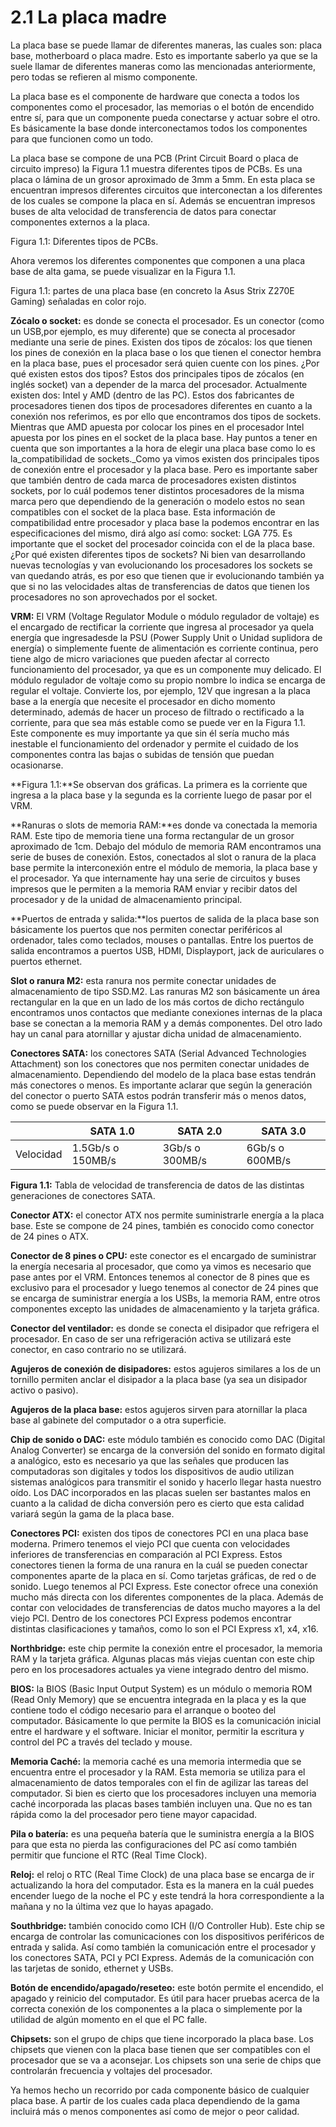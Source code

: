 # 2.1 La placa madre

La placa base se puede llamar de diferentes maneras, las cuales son: placa base, motherboard o placa madre. Esto es importante saberlo ya que se la suele llamar de diferentes maneras como las mencionadas anteriormente, pero todas se refieren al mismo componente.

La placa base es el componente de hardware que conecta a todos los componentes como el procesador, las memorias o el botón de encendido entre sí, para que un componente pueda conectarse y actuar sobre el otro. Es básicamente la base donde interconectamos todos los componentes para que funcionen como un todo. 

La placa base se compone de una PCB  (Print Circuit Board o placa de circuito impreso) la Figura 1.1 muestra diferentes tipos de PCBs. Es una placa o lámina de un grosor aproximado de 3mm a 5mm. En esta placa se encuentran impresos diferentes circuitos que interconectan a los diferentes de los cuales se compone la placa en sí. Además se encuentran impresos buses de alta velocidad de transferencia de datos para conectar componentes externos a la placa.


Figura 1.1: Diferentes tipos de PCBs. 

Ahora veremos los diferentes componentes que componen a una placa base de alta gama, se puede visualizar en la Figura 1.1.

Figura 1.1: partes de una placa base (en concreto la Asus Strix Z270E Gaming) señaladas en color rojo.

**Zócalo o socket:** es donde se conecta el procesador. Es un conector (como un USB,por ejemplo, es muy diferente) que se conecta al procesador mediante una serie de pines. Existen dos tipos de zócalos: los que tienen los pines de conexión en la placa base o los que tienen el conector hembra en la placa base, pues el procesador será quien cuente con los pines. ¿Por qué existen estos dos tipos? Estos dos principales tipos de zócalos (en inglés socket) van a depender de la marca del procesador. Actualmente existen dos: Intel y AMD (dentro de las PC). Estos dos fabricantes de procesadores tienen dos tipos de procesadores diferentes en cuanto a la conexión nos referimos, es por ello que encontramos dos tipos de sockets. Mientras que AMD apuesta por colocar los pines en el procesador Intel apuesta por los pines en el socket de la placa base. Hay puntos a tener en cuenta que son importantes a la hora de elegir una placa base como lo es la_compatibilidad de sockets._Como ya vimos existen dos principales tipos de conexión entre el procesador y la placa base. Pero es importante saber que también dentro de cada marca de procesadores existen distintos sockets, por lo cuál podemos tener distintos procesadores de la misma marca pero que dependiendo de la generación o modelo estos no sean compatibles con el socket de la placa base. Esta información de compatibilidad entre procesador y placa base la podemos encontrar en las especificaciones del mismo, dirá algo así como: socket: LGA 775. Es importante que el socket del procesador coincida con el de la placa base. ¿Por qué existen diferentes tipos de sockets? Ni bien van desarrollando nuevas tecnologías y van evolucionando los procesadores los sockets se van quedando atrás, es por eso que tienen que ir evolucionando también ya que si no las velocidades altas de transferencias de datos que tienen los procesadores no son aprovechados por el socket.


**VRM:** El VRM (Voltage Regulator Module o módulo regulador de voltaje) es el encargado de rectificar la corriente que ingresa al procesador ya quela energía que ingresadesde la PSU (Power Supply Unit o Unidad suplidora de energía) o simplemente fuente de alimentación es corriente continua, pero tiene algo de micro variaciones que pueden afectar al correcto funcionamiento del procesador, ya que es un componente muy delicado. El módulo regulador de voltaje como su propio nombre lo indica se encarga de regular el voltaje. Convierte los, por ejemplo, 12V que ingresan a la placa base a la energía que necesite el procesador en dicho momento determinado, además de hacer un proceso de filtrado o rectificado a la corriente, para que sea más estable como se puede ver en la Figura 1.1. Este componente es muy importante ya que sin él sería mucho más inestable el funcionamiento del ordenador y permite el cuidado de los componentes contra las bajas o subidas de tensión que puedan ocasionarse.


**Figura 1.1:**Se observan dos gráficas. La primera es la corriente que ingresa a la placa base y la segunda es la corriente luego de pasar por el VRM.


**Ranuras o slots de memoria RAM:**es donde va conectada la memoria RAM. Este tipo de memoria tiene una forma rectangular de un grosor aproximado de 1cm. Debajo del módulo de memoria RAM encontramos una serie de buses de conexión. Estos, conectados al slot o ranura de la placa base permite la interconexión entre el módulo de memoria, la placa base y el procesador. Ya que internamente hay una serie de circuitos y buses impresos que le permiten a la memoria RAM enviar y recibir datos del procesador y de la unidad de almacenamiento principal.


**Puertos de entrada y salida:**los puertos de salida de la placa base son básicamente los puertos que nos permiten conectar periféricos al ordenador, tales como teclados, mouses o pantallas. Entre los puertos de salida encontramos a puertos USB, HDMI, Displayport, jack de auriculares o puertos ethernet. 


**Slot o ranura M2:** esta ranura nos permite conectar unidades de almacenamiento de tipo SSD.M2. Las ranuras M2 son básicamente un área rectangular en la que en un lado de los más cortos de dicho rectángulo encontramos unos contactos que mediante conexiones internas de la placa base se conectan a la memoria RAM y a demás componentes. Del otro lado hay un canal para atornillar y ajustar dicha unidad de almacenamiento.


**Conectores SATA:** los conectores SATA (Serial Advanced Technologies Attachment) son los conectores que nos permiten conectar unidades de almacenamiento. Dependiendo del modelo de la placa base estas tendrán más conectores o menos. Es importante aclarar que según la generación del conector o puerto SATA estos podrán transferir más o menos datos, como se puede observar en la Figura 1.1.

|           | SATA 1.0          | SATA 2.0        | SATA 3.0        |
| --------- | ----------------- | --------------- | --------------- |
| Velocidad | 1.5Gb/s o 150MB/s | 3Gb/s o 300MB/s | 6Gb/s o 600MB/s |

**Figura 1.1:** Tabla de velocidad de transferencia de datos de las distintas generaciones de conectores SATA.

  


**Conector ATX:** el conector ATX nos permite suministrarle energía a la placa base. Este se compone de 24 pines, también es conocido como conector de 24 pines o ATX.


**Conector de 8 pines o CPU:** este conector es el encargado de suministrar la energía necesaria al procesador, que como ya vimos es necesario que pase antes por el VRM. Entonces tenemos al conector de 8 pines que es exclusivo para el procesador y luego tenemos al conector de 24 pines que se encarga de suministrar energía a los USBs, la memoria RAM, entre otros componentes excepto las unidades de almacenamiento y la tarjeta gráfica.

**Conector del ventilador:** es donde se conecta el disipador que refrigera el procesador. En caso de ser una refrigeración activa se utilizará este conector, en caso contrario no se utilizará.

**Agujeros de conexión de disipadores:** estos agujeros similares a los de un tornillo permiten anclar el disipador a la placa base (ya sea un disipador activo o pasivo).

**Agujeros de la placa base:** estos agujeros sirven para atornillar la placa base al gabinete del computador o a otra superficie.

**Chip de sonido o DAC:** este módulo también es conocido como DAC (Digital Analog Converter) se encarga de la conversión del sonido en formato digital a analógico, esto es necesario ya que las señales que producen las computadoras son digitales y todos los dispositivos de audio utilizan sistemas analógicos para transmitir el sonido y hacerlo llegar hasta nuestro oído. Los DAC incorporados en las placas suelen ser bastantes malos en cuanto a la calidad de dicha conversión pero es cierto que esta calidad variará según la gama de la placa base.



**Conectores PCI:** existen dos tipos de conectores PCI en una placa base moderna. Primero tenemos el viejo PCI que cuenta con velocidades inferiores de transferencias en comparación al PCI Express. Estos conectores tienen la forma de una ranura en la cuál se pueden conectar componentes aparte de la placa en sí. Como tarjetas gráficas, de red o de sonido. Luego tenemos al PCI Express. Este conector ofrece una conexión mucho más directa con los diferentes componentes de la placa. Además de contar con velocidades de transferencias de datos mucho mayores a la del viejo PCI. Dentro de los conectores PCI Express podemos encontrar distintas clasificaciones y tamaños, como lo son el PCI Express x1, x4, x16.

**Northbridge:** este chip permite la conexión entre el procesador, la memoria RAM y la tarjeta gráfica. Algunas placas más viejas cuentan con este chip pero en los procesadores actuales ya viene integrado dentro del mismo.

**BIOS:** la BIOS (Basic Input Output System) es un módulo o memoria ROM (Read Only Memory) que se encuentra integrada en la placa y es la que contiene todo el código necesario para el arranque o booteo del computador. Básicamente lo que permite la BIOS es la comunicación inicial entre el hardware y el software. Iniciar el monitor, permitir la escritura y control del PC a través del teclado y mouse.

**Memoria Caché:** la memoria caché es una memoria intermedia que se encuentra entre el procesador y la RAM. Esta memoria se utiliza para el almacenamiento de datos temporales con el fin de agilizar las tareas del computador. Si bien es cierto que los procesadores incluyen una memoria caché incorporada las placas bases también incluyen una. Que no es tan rápida como la del procesador pero tiene mayor capacidad.


**Pila o batería:** es una pequeña batería que le suministra energía a la BIOS para que esta no pierda las configuraciones del PC así como también permitir que funcione el RTC (Real Time Clock).

**Reloj:** el reloj o RTC (Real Time Clock) de una placa base se encarga de ir actualizando la hora del computador. Esta es la manera en la cuál puedes encender luego de la noche el PC y este tendrá la hora correspondiente a la mañana y no la última vez que lo hayas apagado.

**Southbridge:** también conocido como ICH (I/O Controller Hub). Este chip se encarga de controlar las comunicaciones con los dispositivos periféricos de entrada y salida. Así como también la comunicación entre el procesador y los conectores SATA, PCI y PCI Express. Además de la comunicación con las tarjetas de sonido, ethernet y USBs.

**Botón de encendido/apagado/reseteo:** este botón permite el encendido, el apagado y reinicio del computador. Es útil para hacer pruebas acerca de la correcta conexión de los componentes a la placa o simplemente por la utilidad de algún momento en el que el PC falle.

**Chipsets:** son el grupo de chips que tiene incorporado la placa base. Los chipsets que vienen con la placa base tienen que ser compatibles con el procesador que se va a aconsejar. Los chipsets son una serie de chips que controlarán frecuencia y voltajes del procesador.

Ya hemos hecho un recorrido por cada componente básico de cualquier placa base. A partir de los cuales cada placa dependiendo de la gama incluirá más o menos componentes así como de mejor o peor calidad.